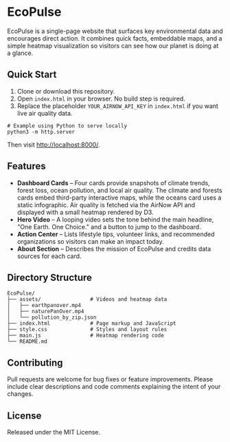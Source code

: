 # EcoPulse

EcoPulse is a single-page website that surfaces key environmental data and encourages direct action. It combines quick facts, embeddable maps, and a simple heatmap visualization so visitors can see how our planet is doing at a glance.

## Quick Start

1. Clone or download this repository.
2. Open `index.html` in your browser. No build step is required.
3. Replace the placeholder `YOUR_AIRNOW_API_KEY` in `index.html` if you want live air quality data.

```
# Example using Python to serve locally
python3 -m http.server
```
Then visit <http://localhost:8000/>.

## Features

- **Dashboard Cards** – Four cards provide snapshots of climate trends, forest loss, ocean pollution, and local air quality. The climate and forests cards embed third-party interactive maps, while the oceans card uses a static infographic. Air quality is fetched via the AirNow API and displayed with a small heatmap rendered by D3.
- **Hero Video** – A looping video sets the tone behind the main headline, "One Earth. One Choice." and a button to jump to the dashboard.
- **Action Center** – Lists lifestyle tips, volunteer links, and recommended organizations so visitors can make an impact today.
- **About Section** – Describes the mission of EcoPulse and credits data sources for each card.

## Directory Structure

```
EcoPulse/
├── assets/                # Videos and heatmap data
│   ├── earthpanover.mp4
│   ├── naturePanOver.mp4
│   └── pollution_by_zip.json
├── index.html             # Page markup and JavaScript
├── style.css              # Styles and layout rules
├── main.js                # Heatmap rendering code
└── README.md
```

## Contributing

Pull requests are welcome for bug fixes or feature improvements. Please include clear descriptions and code comments explaining the intent of your changes.

## License

Released under the MIT License.
